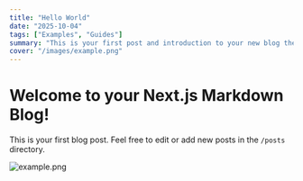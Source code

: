 ```yaml
---
title: "Hello World"
date: "2025-10-04"
tags: ["Examples", "Guides"]
summary: "This is your first post and introduction to your new blog theme."
cover: "/images/example.png"
---
```

# Welcome to your Next.js Markdown Blog!

This is your first blog post. Feel free to edit or add new posts in the `/posts` directory.

![example.png](/images/example.png)